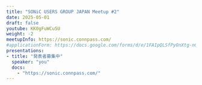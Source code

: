 ```yaml
---
title: "SONiC USERS GROUP JAPAN Meetup #2"
date: 2025-05-01
draft: false
youtube: KK0gFuWCu5U
weight: -2
meetupInfo: https://sonic.connpass.com/
#applicationForm: https://docs.google.com/forms/d/e/1FAIpQLSfPyOnXtg-nGFLD7H0tIMLD2J00URC0J9-IlwVmhCu_qU48hw/viewform
presentations:
- title: "発表者募集中"
  speaker: "you"
  docs:
    - "https://sonic.connpass.com/"
---
```

